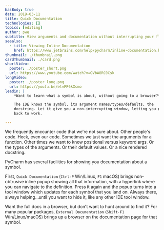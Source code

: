 ```yaml
---
hasBody: true
date: 2019-03-11
title: Quick Documentation
technologies: []
topics: [editing]
author: pwe
subtitle: View arguments and documentation without interrupting your flow.
seealso:
  - title: Viewing Inline Documentation
    href: https://www.jetbrains.com/help/pycharm/inline-documentation.html
thumbnail: ./thumbnail.png
cardThumbnail: ./card.png
shortVideo:
  poster: ./poster_short.png
  url: https://www.youtube.com/watch?v=OVbA8RC0Csk
longVideo:
  poster: ./poster_long.png
  url: https://youtu.be/etvFP6kXsmo
leadin: |
    *Want to learn what a symbol is about, without going to a browser?*    

    The IDE knows the symbol, its argument names/types/defaults, the 
    docstring. Let it give you a non-interrupting window, letting you get 
    back to work.

---
```


We frequently encounter code that we're not sure about. Other people's 
code. Heck, even our code. Sometimes we just want the arguments for a 
function. Other times we want to know positional versus keyword args. 
Or the types of the arguments. Or their default values. Or a nice 
rendered docstring.

PyCharm has several facilities for showing you documentation about a 
symbol.

First, `Quick Documentation` (`Ctrl-P` Win/Linux, `F1` macOS) brings 
non-obtrusive inline popup showing all that information, with a hyperlink 
where you can navigate to the definition. Press it again and the popup 
turns into a tool window which updates for each symbol that you land on. 
Always there, always helping...until you want to hide it, like any other 
IDE tool window.

Want the full docs in a browser, but don't want to hunt around to find 
it? For many popular packages, `External Documentation` 
(`Shift-F1` Win/Linux/macOS) brings up a browser on the documentation 
page for that symbol.
